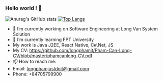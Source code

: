 ### Hello world ! 👋
![Anurag's GitHub stats](https://github-readme-stats.vercel.app/api?username=longphamit&show_icons=true&theme=radical) 
[![Top Langs](https://github-readme-stats.vercel.app/api/top-langs/?username=longphamit&layout=compact)](https://github.com/anuraghazra/github-readme-stats) 
- 🔭 I’m currently working on Software Engineering at Long Van System Solution
- 🌱 I’m currently learning FPT University
- My work is Java J2EE, React Native, C#.Net, JS
- My CV: https://github.com/longphamit/Pham-Can-Long-CV/blob/master/phamcanlong-CV.pdf
- 📫 How to reach me: 
- Email: longphamjustdoit@gmail.com
- Phone: +84705799900

